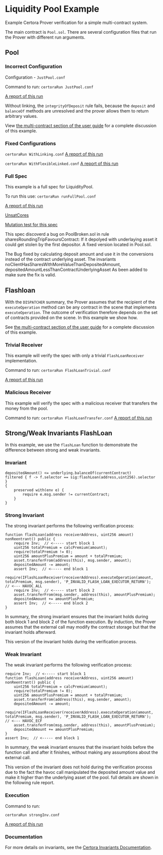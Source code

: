 # Liquidity Pool Example

Example Certora Prover verification for a simple multi-contract system.

The main contract is `Pool.sol`. There are several configuration files that run the Prover with different run arguments.

## Pool
### Incorrect Configuration    
Configuration - `JustPool.conf`

Command to run:
```certoraRun JustPool.conf```

[A report of this run](https://prover.certora.com/output/15800/4f7dce6f812d442c8f63d418d900c9da?anonymousKey=5123a95b7bc1bf2b7ad4477db98d3ee0396bb9ce)

Without linking, the `integrityOfDeposit` rule fails, because the `deposit` and `balanceOf` methods are unresolved and the prover allows them to return arbitrary values.

View [the multi-contract section of the user guide](https://docs.certora.com/en/latest/docs/user-guide/multicontract/index.html) for a complete discussion of this example.


### Fixed Configurations
```certoraRun WithLinking.conf```
[A report of this run](https://prover.certora.com/output/15800/2b99f9c5d89c4b68937ff28f5f1c37e9?anonymousKey=795fbaf1a0c88259d362f286e4c04cafcd096971)


```certoraRun WithFlexibleLinked.conf```
[A report of this run](https://prover.certora.com/output/15800/58865a8c625c484c861e84b3e1c144e1?anonymousKey=e9d3041c2b0d2179fefed833f15663010e7c7b50)


### Full Spec
This example is a full spec for LiquidityPool.

To run this use:
```certoraRun runFullPool.conf```

[A report of this run](https://prover.certora.com/output/1512/b84b2123fc1f447ba6cff06d8e07552c?anonymousKey=9917501bc57d897a7ec341a2521b30d92237f95d)

[UnsatCores](https://prover.certora.com/output/1512/ce180e9d91464a3a9271cb5bf7119125/UnsatCoreVisualisation.html?anonymousKey=88059d4e9f56250f609546f0b77ebc3ed819509d)

[Mutation test for this spec](https://mutation-testing.certora.com/?id=66c71fdd-9a1d-44e4-b084-d8d4c3de9e61&anonymousKey=e157a2be-ed9d-4d30-90bb-06b6bee05daf)

This spec discoverd a bug on PoolBroken.sol in rule sharesRoundingTripFavoursContract:
If it depolyed with underlaying asset it could get stolen by the first depositor.
A fixed version located in Pool.sol.

The Bug fixed by calculating deposit amount and use it in the conversions instead of the contract underlying asset.
The invariants noClientHasSharesWithMoreValueThanDepositedAmount, depositedAmountLessThanContractUnderlyingAsset
As been added to make sure the fix is valid. 


## Flashloan
With the `DISPATCHER` summary, the Prover assumes that the recipient
of the `executeOperation` method can be any contract in the scene that
implements `executeOperation`.  The outcome of verification therefore
depends on the set of contracts provided on the scene. In this example
we show how.

See [the multi-contract section of the user guide](https://docs.certora.com/en/latest/docs/user-guide/multicontract/index.html#working-with-unknown-contracts) for a complete discussion of this example.

### Trivial Receiver
This example will verify the spec with only a trivial `FlashLoanReceiver` implementation.

Command to run:
```certoraRun FlashLoanTrivial.conf```

[A report of this run](https://prover.certora.com/output/15800/fbce8f9c08b342ecbc092f866ef06e3a?anonymousKey=183be851fe7b6f36e2de0063498f0697cc1ae6ca)


### Malicious Receiver
This example will verify the spec with a malicious receiver that transfers the money from the pool. 

Command to run:
```certoraRun FlashLoanTransfer.conf```
[A report of this run](https://prover.certora.com/output/15800/369ebb72bb20457e9856d1b5950330ef?anonymousKey=badcb6d6ba4411745bf47efa0f19ad7b9c00b362)


## Strong/Weak Invariants FlashLoan

In this example, we use the `flashLoan` function to demonstrate the difference between strong and weak invariants.

### Invariant

```cvl
depositedAmount() <= underlying.balanceOf(currentContract)
filtered { f -> f.selector == sig:flashLoan(address,uint256).selector }
{
    preserved with(env e) {
        require e.msg.sender != currentContract;
    }
}
```

### Strong Invariant

The strong invariant performs the following verification process:

```solidity
function flashLoan(address receiverAddress, uint256 amount) nonReentrant() public {     
    require Inv;  // <----- start block 1     
    uint256 totalPremium = calcPremium(amount);
    require(totalPremium != 0);
    uint256 amountPlusPremium = amount + totalPremium;
    asset.transferFrom(address(this), msg.sender, amount);
    depositedAmount -= amount;
    assert Inv;  // <----- end block 1
    require(IFlashLoanReceiver(receiverAddress).executeOperation(amount, totalPremium, msg.sender), 'P_INVALID_FLASH_LOAN_EXECUTOR_RETURN');  // <--- HAVOC_ALL
    require Inv;  // <----- start block 2
    asset.transferFrom(msg.sender, address(this), amountPlusPremium);
    depositedAmount += amountPlusPremium;
    assert Inv;  // <----- end block 2
}
```

In summary, the strong invariant ensures that the invariant holds during both block 1 and block 2 of the function execution. By induction, the Prover assumes that the external call may modify the contract storage but that the invariant holds afterward. 

This version of the invariant holds during the verification process.

### Weak Invariant

The weak invariant performs the following verification process:

```solidity
require Inv;  // <----- start block 1
function flashLoan(address receiverAddress, uint256 amount) nonReentrant() public {          
    uint256 totalPremium = calcPremium(amount);
    require(totalPremium != 0);
    uint256 amountPlusPremium = amount + totalPremium;
    asset.transferFrom(address(this), msg.sender, amount);
    depositedAmount -= amount;
    require(IFlashLoanReceiver(receiverAddress).executeOperation(amount, totalPremium, msg.sender), 'P_INVALID_FLASH_LOAN_EXECUTOR_RETURN');  // <--- HAVOC_ECF
    asset.transferFrom(msg.sender, address(this), amountPlusPremium);
    depositedAmount += amountPlusPremium;
}
assert Inv;  // <----- end block 1
```

In summary, the weak invariant ensures that the invariant holds before the function call and after it finishes, without making any assumptions about the external call.

This version of the invariant does not hold during the verification process due to the fact the havoc call manipulated the deposited amount value and make it higher than the underlying asset of the pool.
full details are shown in the following rule report.


### Execution

Command to run:
```shell
certoraRun strongInv.conf
```

[A report of this run](https://vaas-stg.certora.com/output/1512/aa8f7b935d844726a0ad1cf2769fbe3e?anonymousKey=b04044a1d180134495d96672f7d66ea27b759640)

### Documentation

For more details on invariants, see the [Certora Invariants Documentation](https://docs.certora.com/en/latest/docs/cvl/invariants.html).

